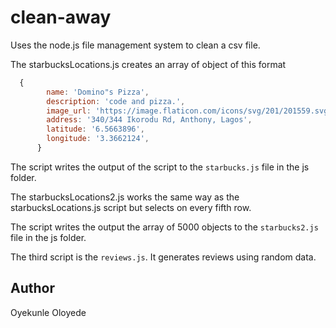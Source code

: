 # clean-away

Uses the node.js file management system to clean a csv file.

The starbucksLocations.js creates an array of object of this format

```javascript
  {
        name: 'Domino"s Pizza',
        description: 'code and pizza.',
        image_url: 'https://image.flaticon.com/icons/svg/201/201559.svg',
        address: '340/344 Ikorodu Rd, Anthony, Lagos',
        latitude: '6.5663896',
        longitude: '3.3662124',
      }
```

The script writes the output of the script to the `starbucks.js` file in the js folder.

The starbucksLocations2.js works the same way as the starbucksLocations.js script but selects on every fifth row.

The script writes the output the array of 5000 objects to the `starbucks2.js` file in the js folder.

The third script is the `reviews.js`. It generates reviews using random data.

## Author

Oyekunle Oloyede
